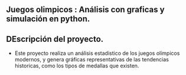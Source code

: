 ## Juegos olimpicos : Análisis con graficas y simulación en python.

## DEscripción del proyecto.
- Este proyecto realiza un análisis estadistico de los juegos olímpicos modernos, y genera gráficas representativas de las tendencias historicas, como los tipos de medallas que existen.
 
